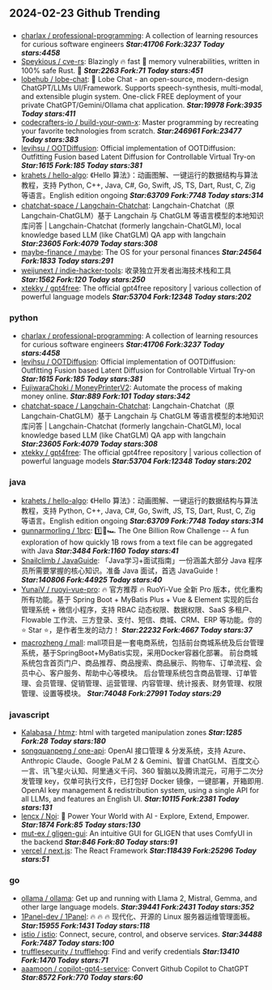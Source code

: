 ## 2024-02-23 Github Trending

### 
* [charlax / professional-programming](https://github.com/charlax/professional-programming): A collection of learning resources for curious software engineers ***Star:41706 Fork:3237 Today stars:4458***
* [Speykious / cve-rs](https://github.com/Speykious/cve-rs): Blazingly 🔥 fast 🚀 memory vulnerabilities, written in 100% safe Rust. 🦀 ***Star:2263 Fork:71 Today stars:451***
* [lobehub / lobe-chat](https://github.com/lobehub/lobe-chat): 🤯 Lobe Chat - an open-source, modern-design ChatGPT/LLMs UI/Framework. Supports speech-synthesis, multi-modal, and extensible plugin system. One-click FREE deployment of your private ChatGPT/Gemini/Ollama chat application. ***Star:19978 Fork:3935 Today stars:411***
* [codecrafters-io / build-your-own-x](https://github.com/codecrafters-io/build-your-own-x): Master programming by recreating your favorite technologies from scratch. ***Star:246961 Fork:23477 Today stars:383***
* [levihsu / OOTDiffusion](https://github.com/levihsu/OOTDiffusion): Official implementation of OOTDiffusion: Outfitting Fusion based Latent Diffusion for Controllable Virtual Try-on ***Star:1615 Fork:185 Today stars:381***
* [krahets / hello-algo](https://github.com/krahets/hello-algo): 《Hello 算法》：动画图解、一键运行的数据结构与算法教程，支持 Python, C++, Java, C#, Go, Swift, JS, TS, Dart, Rust, C, Zig 等语言。English edition ongoing ***Star:63709 Fork:7748 Today stars:314***
* [chatchat-space / Langchain-Chatchat](https://github.com/chatchat-space/Langchain-Chatchat): Langchain-Chatchat（原Langchain-ChatGLM）基于 Langchain 与 ChatGLM 等语言模型的本地知识库问答 | Langchain-Chatchat (formerly langchain-ChatGLM), local knowledge based LLM (like ChatGLM) QA app with langchain ***Star:23605 Fork:4079 Today stars:308***
* [maybe-finance / maybe](https://github.com/maybe-finance/maybe): The OS for your personal finances ***Star:24564 Fork:1833 Today stars:291***
* [weijunext / indie-hacker-tools](https://github.com/weijunext/indie-hacker-tools): 收录独立开发者出海技术栈和工具 ***Star:1562 Fork:120 Today stars:250***
* [xtekky / gpt4free](https://github.com/xtekky/gpt4free): The official gpt4free repository | various collection of powerful language models ***Star:53704 Fork:12348 Today stars:202***

### python
* [charlax / professional-programming](https://github.com/charlax/professional-programming): A collection of learning resources for curious software engineers ***Star:41706 Fork:3237 Today stars:4458***
* [levihsu / OOTDiffusion](https://github.com/levihsu/OOTDiffusion): Official implementation of OOTDiffusion: Outfitting Fusion based Latent Diffusion for Controllable Virtual Try-on ***Star:1615 Fork:185 Today stars:381***
* [FujiwaraChoki / MoneyPrinterV2](https://github.com/FujiwaraChoki/MoneyPrinterV2): Automate the process of making money online. ***Star:889 Fork:101 Today stars:342***
* [chatchat-space / Langchain-Chatchat](https://github.com/chatchat-space/Langchain-Chatchat): Langchain-Chatchat（原Langchain-ChatGLM）基于 Langchain 与 ChatGLM 等语言模型的本地知识库问答 | Langchain-Chatchat (formerly langchain-ChatGLM), local knowledge based LLM (like ChatGLM) QA app with langchain ***Star:23605 Fork:4079 Today stars:308***
* [xtekky / gpt4free](https://github.com/xtekky/gpt4free): The official gpt4free repository | various collection of powerful language models ***Star:53704 Fork:12348 Today stars:202***

### java
* [krahets / hello-algo](https://github.com/krahets/hello-algo): 《Hello 算法》：动画图解、一键运行的数据结构与算法教程，支持 Python, C++, Java, C#, Go, Swift, JS, TS, Dart, Rust, C, Zig 等语言。English edition ongoing ***Star:63709 Fork:7748 Today stars:314***
* [gunnarmorling / 1brc](https://github.com/gunnarmorling/1brc): 1️⃣🐝🏎️ The One Billion Row Challenge -- A fun exploration of how quickly 1B rows from a text file can be aggregated with Java ***Star:3484 Fork:1160 Today stars:41***
* [Snailclimb / JavaGuide](https://github.com/Snailclimb/JavaGuide): 「Java学习+面试指南」一份涵盖大部分 Java 程序员所需要掌握的核心知识。准备 Java 面试，首选 JavaGuide！ ***Star:140806 Fork:44925 Today stars:40***
* [YunaiV / ruoyi-vue-pro](https://github.com/YunaiV/ruoyi-vue-pro): 🔥 官方推荐 🔥 RuoYi-Vue 全新 Pro 版本，优化重构所有功能。基于 Spring Boot + MyBatis Plus + Vue & Element 实现的后台管理系统 + 微信小程序，支持 RBAC 动态权限、数据权限、SaaS 多租户、Flowable 工作流、三方登录、支付、短信、商城、CRM、ERP 等功能。你的 ⭐️ Star ⭐️，是作者生发的动力！ ***Star:22232 Fork:4667 Today stars:37***
* [macrozheng / mall](https://github.com/macrozheng/mall): mall项目是一套电商系统，包括前台商城系统及后台管理系统，基于SpringBoot+MyBatis实现，采用Docker容器化部署。 前台商城系统包含首页门户、商品推荐、商品搜索、商品展示、购物车、订单流程、会员中心、客户服务、帮助中心等模块。 后台管理系统包含商品管理、订单管理、会员管理、促销管理、运营管理、内容管理、统计报表、财务管理、权限管理、设置等模块。 ***Star:74048 Fork:27991 Today stars:29***

### javascript
* [Kalabasa / htmz](https://github.com/Kalabasa/htmz): html with targeted manipulation zones ***Star:1285 Fork:28 Today stars:180***
* [songquanpeng / one-api](https://github.com/songquanpeng/one-api): OpenAI 接口管理 & 分发系统，支持 Azure、Anthropic Claude、Google PaLM 2 & Gemini、智谱 ChatGLM、百度文心一言、讯飞星火认知、阿里通义千问、360 智脑以及腾讯混元，可用于二次分发管理 key，仅单可执行文件，已打包好 Docker 镜像，一键部署，开箱即用. OpenAI key management & redistribution system, using a single API for all LLMs, and features an English UI. ***Star:10115 Fork:2381 Today stars:131***
* [lencx / Noi](https://github.com/lencx/Noi): 🚀 Power Your World with AI - Explore, Extend, Empower. ***Star:1874 Fork:85 Today stars:130***
* [mut-ex / gligen-gui](https://github.com/mut-ex/gligen-gui): An intuitive GUI for GLIGEN that uses ComfyUI in the backend ***Star:846 Fork:80 Today stars:91***
* [vercel / next.js](https://github.com/vercel/next.js): The React Framework ***Star:118439 Fork:25296 Today stars:51***

### go
* [ollama / ollama](https://github.com/ollama/ollama): Get up and running with Llama 2, Mistral, Gemma, and other large language models. ***Star:39441 Fork:2431 Today stars:352***
* [1Panel-dev / 1Panel](https://github.com/1Panel-dev/1Panel): 🔥 🔥 🔥 现代化、开源的 Linux 服务器运维管理面板。 ***Star:15955 Fork:1431 Today stars:118***
* [istio / istio](https://github.com/istio/istio): Connect, secure, control, and observe services. ***Star:34488 Fork:7487 Today stars:100***
* [trufflesecurity / trufflehog](https://github.com/trufflesecurity/trufflehog): Find and verify credentials ***Star:13410 Fork:1470 Today stars:71***
* [aaamoon / copilot-gpt4-service](https://github.com/aaamoon/copilot-gpt4-service): Convert Github Copilot to ChatGPT ***Star:8572 Fork:770 Today stars:60***
